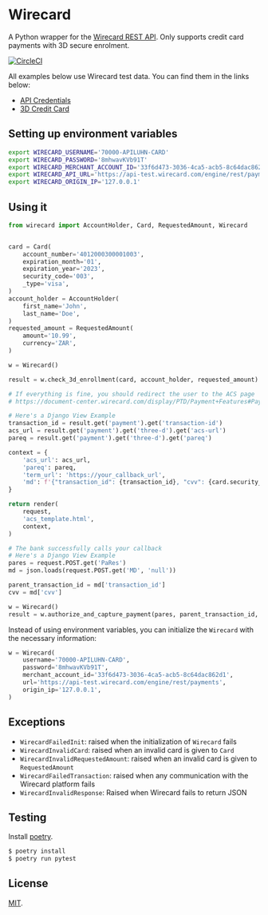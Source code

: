 # Wirecard
A Python wrapper for the [Wirecard REST API](https://document-center.wirecard.com/display/PTD/REST+API). Only supports credit card payments with 3D secure enrolment.

[![CircleCI](https://circleci.com/gh/Flickswitch/wirecard.svg?style=svg)](https://circleci.com/gh/Flickswitch/wirecard)


All examples below use Wirecard test data. You can find them in the links below:
- [API Credentials](https://document-center.wirecard.com/display/PTD/Credit+Card#CreditCard-TestCredentials)
- [3D Credit Card](https://document-center.wirecard.com/display/PTD/Appendix+K%3A+Test+Access+Data+and+Credentials)

## Setting up environment variables
```bash
export WIRECARD_USERNAME='70000-APILUHN-CARD'
export WIRECARD_PASSWORD='8mhwavKVb91T'
export WIRECARD_MERCHANT_ACCOUNT_ID='33f6d473-3036-4ca5-acb5-8c64dac862d1'
export WIRECARD_API_URL='https://api-test.wirecard.com/engine/rest/payments'
export WIRECARD_ORIGIN_IP='127.0.0.1'
```

## Using it
```python
from wirecard import AccountHolder, Card, RequestedAmount, Wirecard


card = Card(
    account_number='4012000300001003',
    expiration_month='01',
    expiration_year='2023',
    security_code='003',
    _type='visa',
)
account_holder = AccountHolder(
    first_name='John',
    last_name='Doe',
)
requested_amount = RequestedAmount(
    amount='10.99',
    currency='ZAR',
)

w = Wirecard()

result = w.check_3d_enrollment(card, account_holder, requested_amount)

# If everything is fine, you should redirect the user to the ACS page
# https://document-center.wirecard.com/display/PTD/Payment+Features#PaymentFeatures-ACSHTTPSRedirect

# Here's a Django View Example
transaction_id = result.get('payment').get('transaction-id')
acs_url = result.get('payment').get('three-d').get('acs-url')
pareq = result.get('payment').get('three-d').get('pareq')

context = {
    'acs_url': acs_url,
    'pareq': pareq,
    'term_url': 'https://your_callback_url',
    'md': f'{"transaction_id": {transaction_id}, "cvv": {card.security_code}}',
}

return render(
    request,
    'acs_template.html',
    context,
)

# The bank successfully calls your callback
# Here's a Django View Example
pares = request.POST.get('PaRes')
md = json.loads(request.POST.get('MD', 'null'))

parent_transaction_id = md['transaction_id']
cvv = md['cvv']

w = Wirecard()
result = w.authorize_and_capture_payment(pares, parent_transaction_id, cvv)
```

Instead of using environment variables, you can initialize the `Wirecard` with the necessary information:
```python
w = Wirecard(
    username='70000-APILUHN-CARD',
    password='8mhwavKVb91T',
    merchant_account_id='33f6d473-3036-4ca5-acb5-8c64dac862d1',
    url='https://api-test.wirecard.com/engine/rest/payments',
    origin_ip='127.0.0.1',
)
```

## Exceptions
- `WirecardFailedInit`: raised when the initialization of `Wirecard` fails
- `WirecardInvalidCard`: raised when an invalid card is given to `Card`
- `WirecardInvalidRequestedAmount`: raised when an invalid card is given to `RequestedAmount`
- `WirecardFailedTransaction`: raised when any communication with the Wirecard platform fails
- `WirecardInvalidResponse`: Raised when Wirecard fails to return JSON

## Testing
Install [poetry](https://github.com/sdispater/poetry).

```bash
$ poetry install
$ poetry run pytest
```

## License
[MIT](https://github.com/flickswitch/wirecard/blob/master/LICENSE).
